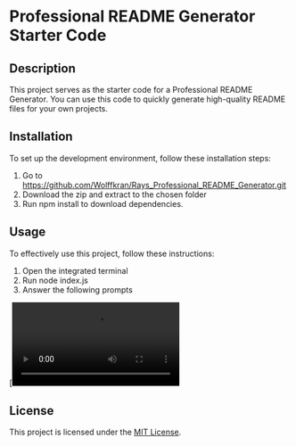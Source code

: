 # Professional README Generator Starter Code

## Description

This project serves as the starter code for a Professional README Generator. You can use this code to quickly generate high-quality README files for your own projects.

## Installation
To set up the development environment, follow these installation steps:

1. Go to https://github.com/Wolffkran/Rays_Professional_README_Generator.git
2. Download the zip and extract to the chosen folder
3. Run npm install to download dependencies.

## Usage
To effectively use this project, follow these instructions:

1. Open the integrated terminal
2. Run node index.js
3. Answer the following prompts

[![Sample Video](https://cdn.discordapp.com/attachments/557347762614566924/1167297760312180786/test.mp4)

## License

This project is licensed under the [MIT License](https://opensource.org/licenses/MIT).

